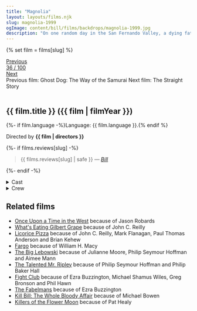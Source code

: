 ```yaml
---
title: "Magnolia"
layout: layouts/films.njk
slug: magnolia-1999
ogImage: content/bill/films/backdrops/magnolia-1999.jpg
description: "On one random day in the San Fernando Valley, a dying father, a young wife, a male caretaker, a famous lost son, a police officer in love, a boy genius, an ex-boy genius, a game show host and an estranged daughter will each become part of a dazzling multiplicity of plots, but one story."
---
```


{% set film = films[slug] %}

<nav class="films">
  <div class="prev">
    <a href="../ghost-dog-the-way-of-the-samurai-1999"><i class="fa-solid fa-chevron-left fa-xs"></i> Previous</a>
  </div>
  <div>
    <a class="simple" href="../">36 / 100</a>
  </div>
  <div class="next">
    <a href="../the-straight-story-1999">Next <i class="fa-solid fa-chevron-right fa-xs"></i></a>
  </div>
  <div class="hint">
    <span class="prev-hint">
      <span class="sr-only">Previous film:</span>
      Ghost Dog: The Way of the Samurai
    </span>
    <span class="next-hint">
      <span class="sr-only">Next film:</span>
      The Straight Story
    </span>
  </div>
</nav>

<article class="film slug-magnolia-1999">
  <div class="backdrop-and-poster">
    <img class="poster" src="../films/posters/{{ slug }}.jpg" alt="">
    <img class="backdrop" src="../films/backdrops/{{ slug }}.jpg" alt="">
  </div>

  <h1>{{ film.title }} ({{ film | filmYear }})</h1>

  <p>
    {%- if film.language -%}Language: {{ film.language }}.{% endif %}
    
  </p>

  <p class="director">
    Directed by <strong>{{ film | directors }}</strong>
  </p>

  {%- if films.reviews[slug] -%}
    <blockquote> 
      {{ films.reviews[slug] | safe }} <em>—&nbsp;<a href="/bill">Bill</a></em>
    </blockquote> 
  {%- endif -%}

  <section class="film-detail">
    <div>
      <details>
        <summary>
          <i class="fa-solid fa-masks-theater"></i>
          Cast
        </summary>
        <ul>
          {%- for cast in film.credits.cast -%}
            <li>
              {{ cast.name }} as <em>{{ cast.character }}</em>
            </li>
          {%- endfor -%}
        </ul>
      </details>
      <details>
        <summary>
          <i class="fa-solid fa-clapperboard"></i>
          Crew
        </summary>
        <ul>
          {%- for crew in film.credits.crew -%}
            <li>
              {{ crew.name }} &mdash; <em>{{ crew.job }}</em>
            </li>
          {%- endfor -%}
        </ul>
      </details>
    </div>
  </section>

  <section class="related-films">
  <h2>Related films</h2>
  <ul>
    <li><a href="../once-upon-a-time-in-the-west-1968">Once Upon a Time in the West</a> because of Jason Robards</li>
<li><a href="../whats-eating-gilbert-grape-1993">What's Eating Gilbert Grape</a> because of John C. Reilly</li>
<li><a href="../licorice-pizza-2021">Licorice Pizza</a> because of John C. Reilly, Mark Flanagan, Paul Thomas Anderson and Brian Kehew</li>
<li><a href="../fargo-1996">Fargo</a> because of William H. Macy</li>
<li><a href="../the-big-lebowski-1998">The Big Lebowski</a> because of Julianne Moore, Philip Seymour Hoffman and Aimee Mann</li>
<li><a href="../the-talented-mr-ripley-1999">The Talented Mr. Ripley</a> because of Philip Seymour Hoffman and Philip Baker Hall</li>
<li><a href="../fight-club-1999">Fight Club</a> because of Ezra Buzzington, Michael Shamus Wiles, Greg Bronson and Phil Hawn</li>
<li><a href="../the-fabelmans-2022">The Fabelmans</a> because of Ezra Buzzington</li>
<li><a href="../kill-bill-the-whole-bloody-affair-2011">Kill Bill: The Whole Bloody Affair</a> because of Michael Bowen</li>
<li><a href="../killers-of-the-flower-moon-2023">Killers of the Flower Moon</a> because of Pat Healy</li>
  </ul>
</section>

</article>
